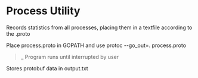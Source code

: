 # Process Utility

Records statistics from all processes, placing them in a textfile according to the .proto

Place process.proto in GOPATH and use protoc --go_out=. process.proto
>_ 
Program runs until interrupted by user

Stores protobuf data in output.txt
